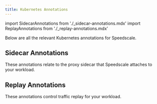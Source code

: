 ```yaml
---
title: Kubernetes Annotations
---
```


import SidecarAnnotations from './_sidecar-annotations.mdx'
import ReplayAnnotations from './_replay-annotations.mdx'

Below are all the relevant Kubernetes annotations for Speedscale.

## Sidecar Annotations

These annotations relate to the proxy sidecar that Speedscale attaches to your workload.

<SidecarAnnotations />

## Replay Annotations

These annotations control traffic replay for your workload.

<ReplayAnnotations />
